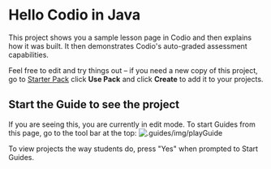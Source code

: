 # Hello Codio in Java
This project shows you a sample lesson page in Codio and then explains how it was built. It then demonstrates Codio's auto-graded assessment capabilities.

Feel free to edit and try things out – if you need a new copy of this project, go to [Starter Pack](https://codio.com/home/starter-packs/350e300b-4dd8-4130-a577-c15d8d5f4633) click **Use Pack** and click **Create** to add it to your projects.

## Start the Guide to see the project
If you are seeing this, you are currently in edit mode. To start Guides from this page, go to the tool bar at the top:
![.guides/img/playGuide](.guides/img/playGuide.png)

To view projects the way students do, press "Yes" when prompted to Start Guides.